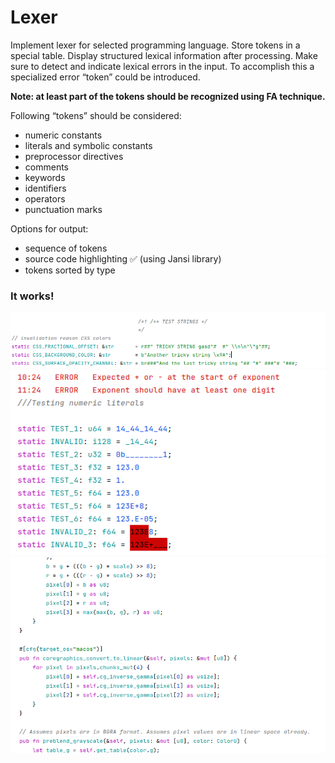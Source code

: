 # Lexer

Implement lexer for selected programming language. Store tokens in a special table. Display structured lexical information after processing. Make sure to detect and indicate lexical errors in the input. To accomplish this a specialized error “token” could be introduced.

**Note: at least part of the tokens should be recognized using FA technique.**

Following “tokens” should be considered:
* numeric constants
* literals and symbolic constants
* preprocessor directives
* comments
* keywords
* identifiers
* operators
* punctuation marks

Options for output:
* sequence of tokens
* source code highlighting ✅ (using Jansi library)
* tokens sorted by type

### It works!

![Strings and comments](test-strings.png)
![Numbers](test-numbers.png)
![Firefox](firefox.png)
